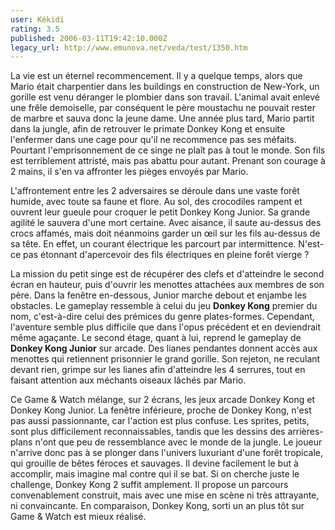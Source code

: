 ```yaml
---
user: Kékidi
rating: 3.5
published: 2006-03-11T19:42:10.000Z
legacy_url: http://www.emunova.net/veda/test/1350.htm
---
```

La vie est un éternel recommencement. Il y a quelque temps, alors que Mario était charpentier dans les buildings en construction de New-York, un gorille est venu déranger le plombier dans son travail. L'animal avait enlevé une frêle demoiselle, par conséquent le père moustachu ne pouvait rester de marbre et sauva donc la jeune dame. Une année plus tard, Mario partit dans la jungle, afin de retrouver le primate Donkey Kong et ensuite l'enfermer dans une cage pour qu'il ne recommence pas ses méfaits. Pourtant l'emprisonnement de ce singe ne plaît pas à tout le monde. Son fils est terriblement attristé, mais pas abattu pour autant. Prenant son courage à 2 mains, il s'en va affronter les pièges envoyés par Mario.  

  

L'affrontement entre les 2 adversaires se déroule dans une vaste forêt humide, avec toute sa faune et flore. Au sol, des crocodiles rampent et ouvrent leur gueule pour croquer le petit Donkey Kong Junior. Sa grande agilité le sauvera d'une mort certaine. Avec aisance, il saute au-dessus des crocs affamés, mais doit néanmoins garder un œil sur les fils au-dessus de sa tête. En effet, un courant électrique les parcourt par intermittence. N'est-ce pas étonnant d'apercevoir des fils électriques en pleine forêt vierge ?  

  

La mission du petit singe est de récupérer des clefs et d'atteindre le second écran en hauteur, puis d'ouvrir les menottes attachées aux membres de son père. Dans la fenêtre en-dessous, Junior marche debout et enjambe les obstacles. Le gameplay ressemble à celui du jeu **Donkey Kong** premier du nom, c'est-à-dire celui des prémices du genre plates-formes. Cependant, l'aventure semble plus difficile que dans l'opus précédent et en deviendrait même agaçante. Le second étage, quant à lui, reprend le gameplay de **Donkey Kong Junior** sur arcade. Des lianes pendantes donnent accès aux menottes qui retiennent prisonnier le grand gorille. Son rejeton, ne reculant devant rien, grimpe sur les lianes afin d'atteindre les 4 serrures, tout en faisant attention aux méchants oiseaux lâchés par Mario.  

  

Ce Game & Watch mélange, sur 2 écrans, les jeux arcade Donkey Kong et Donkey Kong Junior. La fenêtre inférieure, proche de Donkey Kong, n'est pas aussi passionnante, car l'action est plus confuse. Les sprites, petits, sont plus difficilement reconnaissables, tandis que les dessins des arrières-plans n'ont que peu de ressemblance avec le monde de la jungle. Le joueur n'arrive donc pas à se plonger dans l'univers luxuriant d'une forêt tropicale, qui grouille de bêtes féroces et sauvages. Il devine facilement le but à accomplir, mais imagine mal contre qui il se bat. Si on cherche juste le challenge, Donkey Kong 2 suffit amplement. Il propose un parcours convenablement construit, mais avec une mise en scène ni très attrayante, ni convaincante. En comparaison, Donkey Kong, sorti un an plus tôt sur Game & Watch est mieux réalisé.